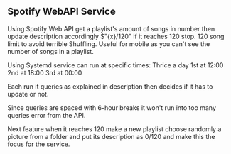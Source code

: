 ## Spotify WebAPI Service 

Using Spotify Web API get a playlist's amount of songs in number then update description accordingly $"{x}/120" if it reaches 120 stop. 120 song limit to avoid terrible Shuffling. Useful for mobile as you can't see the number of songs in a playlist.

Using Systemd service can run at specific times:
  Thrice a day
  1st at 12:00
  2nd at 18:00
  3rd at 00:00

Each run it queries as explained in description then decides if it has to update or not.

Since queries are spaced with 6-hour breaks it won't run into too many queries error from the API.

Next feature when it reaches 120 make a new playlist choose randomly a picture from a folder and put its description as 0/120 and make this the focus for the service.
